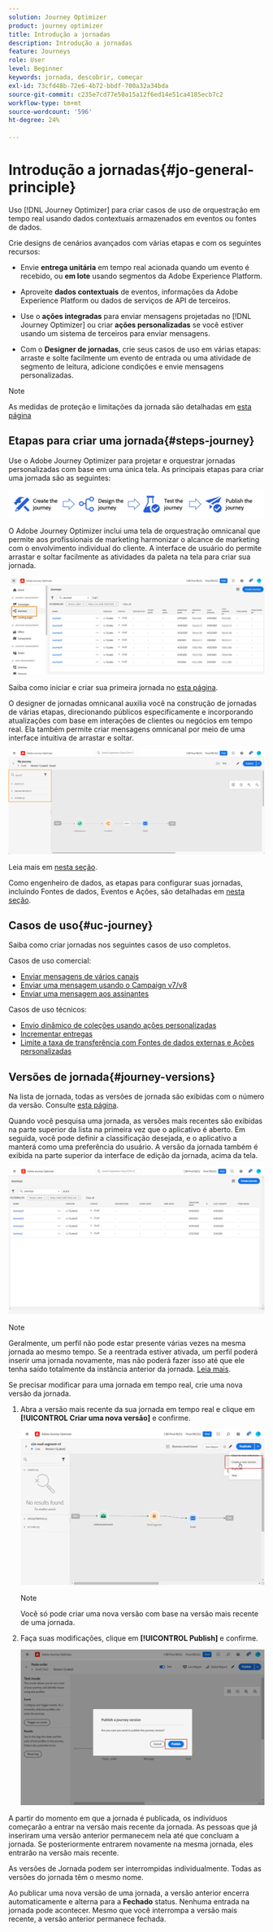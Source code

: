 ```yaml
---
solution: Journey Optimizer
product: journey optimizer
title: Introdução a jornadas
description: Introdução a jornadas
feature: Journeys
role: User
level: Beginner
keywords: jornada, descobrir, começar
exl-id: 73cfd48b-72e6-4b72-bbdf-700a32a34bda
source-git-commit: c235e7cd77e50a15a12f6ed14e51ca4185ecb7c2
workflow-type: tm+mt
source-wordcount: '596'
ht-degree: 24%

---
```



# Introdução a jornadas{#jo-general-principle}

Uso [!DNL Journey Optimizer] para criar casos de uso de orquestração em tempo real usando dados contextuais armazenados em eventos ou fontes de dados.

Crie designs de cenários avançados com várias etapas e com os seguintes recursos:

* Envie **entrega unitária** em tempo real acionada quando um evento é recebido, ou **em lote** usando segmentos da Adobe Experience Platform.

* Aproveite **dados contextuais** de eventos, informações da Adobe Experience Platform ou dados de serviços de API de terceiros.

* Use o **ações integradas** para enviar mensagens projetadas no [!DNL Journey Optimizer] ou criar **ações personalizadas** se você estiver usando um sistema de terceiros para enviar mensagens.

* Com o **Designer de jornadas**, crie seus casos de uso em várias etapas: arraste e solte facilmente um evento de entrada ou uma atividade de segmento de leitura, adicione condições e envie mensagens personalizadas.


>[!NOTE]
>
>As medidas de proteção e limitações da jornada são detalhadas em [esta página](../start/guardrails.md)

## Etapas para criar uma jornada{#steps-journey}

Use o Adobe Journey Optimizer para projetar e orquestrar jornadas personalizadas com base em uma única tela. As principais etapas para criar uma jornada são as seguintes:

![](assets/journey-creation-process.png)

O Adobe Journey Optimizer inclui uma tela de orquestração omnicanal que permite aos profissionais de marketing harmonizar o alcance de marketing com o envolvimento individual do cliente. A interface de usuário do permite arrastar e soltar facilmente as atividades da paleta na tela para criar sua jornada.

![](assets/interface-journeys.png)

Saiba como iniciar e criar sua primeira jornada no [esta página](journey-gs.md).

O designer de jornadas omnicanal auxilia você na construção de jornadas de várias etapas, direcionando públicos especificamente e incorporando atualizações com base em interações de clientes ou negócios em tempo real. Ela também permite criar mensagens omnicanal por meio de uma interface intuitiva de arrastar e soltar.

![](assets/journey38.png)

Leia mais em [nesta seção](using-the-journey-designer.md).

Como engenheiro de dados, as etapas para configurar suas jornadas, incluindo Fontes de dados, Eventos e Ações, são detalhadas em [nesta seção](../configuration/about-data-sources-events-actions.md).


## Casos de uso{#uc-journey}

Saiba como criar jornadas nos seguintes casos de uso completos.

Casos de uso comercial:

* [Enviar mensagens de vários canais](journeys-uc.md)
* [Enviar uma mensagem usando o Campaign v7/v8](ajo-ac.md)
* [Enviar uma mensagem aos assinantes](message-to-subscribers-uc.md)

Casos de uso técnicos:

* [Envio dinâmico de coleções usando ações personalizadas](collections.md)
* [Incrementar entregas](ramp-up-deliveries-uc.md)
* [Limite a taxa de transferência com Fontes de dados externas e Ações personalizadas](limit-throughput.md)

## Versões de jornada{#journey-versions}

Na lista de jornada, todas as versões de jornada são exibidas com o número da versão. Consulte [esta página](../building-journeys/using-the-journey-designer.md).

Quando você pesquisa uma jornada, as versões mais recentes são exibidas na parte superior da lista na primeira vez que o aplicativo é aberto. Em seguida, você pode definir a classificação desejada, e o aplicativo a manterá como uma preferência do usuário. A versão da jornada também é exibida na parte superior da interface de edição da jornada, acima da tela.

![](assets/journeyversions1.png)

>[!NOTE]
>
>Geralmente, um perfil não pode estar presente várias vezes na mesma jornada ao mesmo tempo. Se a reentrada estiver ativada, um perfil poderá inserir uma jornada novamente, mas não poderá fazer isso até que ele tenha saído totalmente da instância anterior da jornada. [Leia mais](end-journey.md).

Se precisar modificar para uma jornada em tempo real, crie uma nova versão da jornada.

1. Abra a versão mais recente da sua jornada em tempo real e clique em **[!UICONTROL Criar uma nova versão]** e confirme.

   ![](assets/journeyversions2.png)

   >[!NOTE]
   >
   >Você só pode criar uma nova versão com base na versão mais recente de uma jornada.

1. Faça suas modificações, clique em **[!UICONTROL Publish]** e confirme.

   ![](assets/journeyversions3.png)

A partir do momento em que a jornada é publicada, os indivíduos começarão a entrar na versão mais recente da jornada. As pessoas que já inseriram uma versão anterior permanecem nela até que concluam a jornada. Se posteriormente entrarem novamente na mesma jornada, eles entrarão na versão mais recente.

As versões de Jornada podem ser interrompidas individualmente. Todas as versões do jornada têm o mesmo nome.

Ao publicar uma nova versão de uma jornada, a versão anterior encerra automaticamente e alterna para a **Fechado** status. Nenhuma entrada na jornada pode acontecer. Mesmo que você interrompa a versão mais recente, a versão anterior permanece fechada.

